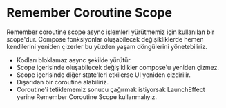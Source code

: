 Remember Coroutine Scope
=====================

Remember coroutine scope async işlemleri yürütmemiz için kullanılan bir scope'dur. Compose fonksiyonlar oluşabilecek değişikliklerde hemen kendilerini yeniden çizerler bu yüzden yaşam döngülerini yönetebiliriz.

- Kodları bloklamaz async şekilde yürütür.
- Scope içerisinde oluşabilecek değişiklikler compose'u yeniden çizmez.
- Scope içerisinde diğer state'leri etkilerse UI yeniden çizdirilir.
- Dışarıdan bir coroutine alabiliriz.
- Coroutine'i tetiklememiz sonucu çağırmak istiyorsak LaunchEffect yerine Remember Coroutine Scope kullanmalıyız.
